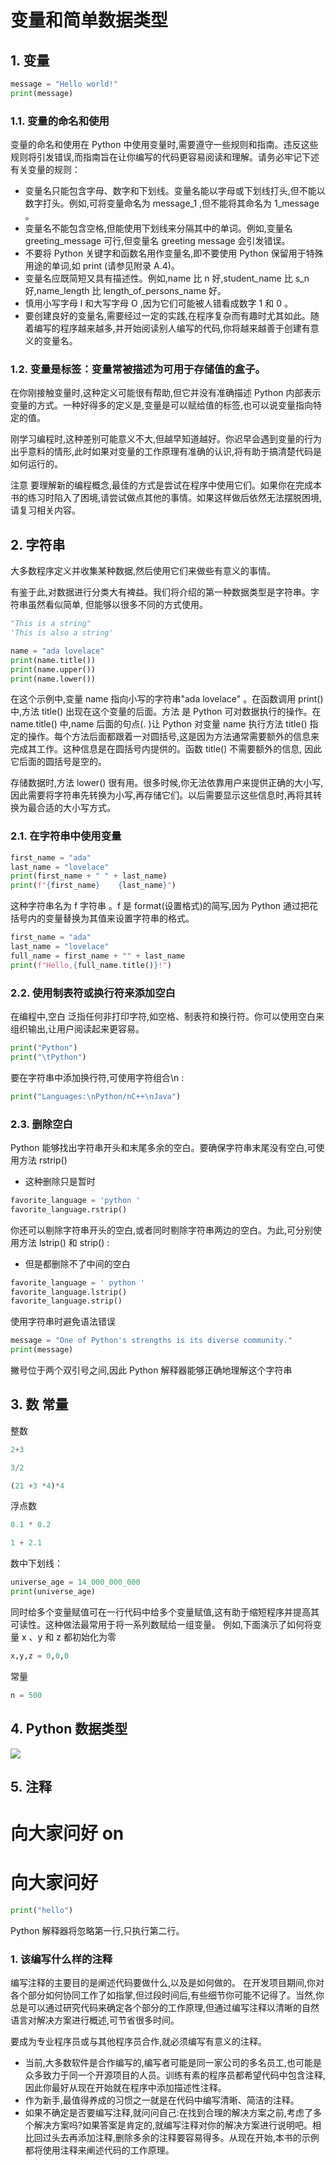 # 变量和简单数据类型

## 1. 变量

```python
message = "Hello world!"
print(message)
```

### 1.1. 变量的命名和使用

变量的命名和使用在 Python 中使用变量时,需要遵守一些规则和指南。违反这些规则将引发错误,而指南旨在让你编写的代码更容易阅读和理解。请务必牢记下述有关变量的规则：

- 变量名只能包含字母、数字和下划线。变量名能以字母或下划线打头,但不能以数字打头。例如,可将变量命名为 message_1 ,但不能将其命名为 1_message 。
- 变量名不能包含空格,但能使用下划线来分隔其中的单词。例如,变量名 greeting_message 可行,但变量名 greeting message 会引发错误。
- 不要将 Python 关键字和函数名用作变量名,即不要使用 Python 保留用于特殊用途的单词,如 print (请参见附录 A.4)。
- 变量名应既简短又具有描述性。例如,name 比 n 好,student_name 比 s_n 好,name_length 比 length_of_persons_name 好。
- 慎用小写字母 l 和大写字母 O ,因为它们可能被人错看成数字 1 和 0 。
- 要创建良好的变量名,需要经过一定的实践,在程序复杂而有趣时尤其如此。随着编写的程序越来越多,并开始阅读别人编写的代码,你将越来越善于创建有意义的变量名。

### 1.2. 变量是标签：**变量常被描述为可用于存储值的盒子。**

在你刚接触变量时,这种定义可能很有帮助,但它并没有准确描述 Python 内部表示变量的方式。一种好得多的定义是,变量是可以赋给值的标签,也可以说变量指向特定的值。

刚学习编程时,这种差别可能意义不大,但越早知道越好。你迟早会遇到变量的行为出乎意料的情形,此时如果对变量的工作原理有准确的认识,将有助于搞清楚代码是如何运行的。

注意 要理解新的编程概念,最佳的方式是尝试在程序中使用它们。如果你在完成本书的练习时陷入了困境,请尝试做点其他的事情。如果这样做后依然无法摆脱困境,请复习相关内容。

## 2. 字符串

大多数程序定义并收集某种数据,然后使用它们来做些有意义的事情。

有鉴于此,对数据进行分类大有裨益。我们将介绍的第一种数据类型是字符串。字符串虽然看似简单, 但能够以很多不同的方式使用。

```python
"This is a string"
'This is also a string'
```

```python
name = "ada lovelace"
print(name.title())
print(name.upper())
print(name.lower())
```

在这个示例中,变量 name 指向小写的字符串"ada lovelace" 。在函数调用 print() 中,方法 title() 出现在这个变量的后面。方法 是 Python 可对数据执行的操作。在 name.title() 中,name 后面的句点(. )让 Python 对变量 name 执行方法 title() 指定的操作。每个方法后面都跟着一对圆括号,这是因为方法通常需要额外的信息来完成其工作。这种信息是在圆括号内提供的。函数 title() 不需要额外的信息, 因此它后面的圆括号是空的。

存储数据时,方法 lower() 很有用。很多时候,你无法依靠用户来提供正确的大小写, 因此需要将字符串先转换为小写,再存储它们。以后需要显示这些信息时,再将其转换为最合适的大小写方式。

### 2.1. 在字符串中使用变量

```python
first_name = "ada"
last_name = "lovelace"
print(first_name + " " + last_name)
print(f"{first_name}    {last_name}")
```

这种字符串名为 f 字符串 。f 是 format(设置格式)的简写,因为 Python 通过把花括号内的变量替换为其值来设置字符串的格式。

```python
first_name = "ada"
last_name = "lovelace"
full_name = first_name + "" + last_name
print(f"Hello,{full_name.title()}!")
```

### 2.2. 使用制表符或换行符来添加空白

在编程中,空白 泛指任何非打印字符,如空格、制表符和换行符。你可以使用空白来组织输出,让用户阅读起来更容易。

```python
print("Python")
print("\tPython")
```

要在字符串中添加换行符,可使用字符组合\n :

```python
print("Languages:\nPython/nC++\nJava")
```

### 2.3. 删除空白

Python 能够找出字符串开头和末尾多余的空白。要确保字符串末尾没有空白,可使用方法 rstrip()

- 这种删除只是暂时

```python
favorite_language = 'python '
favorite_language.rstrip()
```

你还可以剔除字符串开头的空白,或者同时剔除字符串两边的空白。为此,可分别使用方法 lstrip() 和 strip() :

- 但是都删除不了中间的空白

```python
favorite_language = ' python '
favorite_language.lstrip()
favorite_language.strip()
```

使用字符串时避免语法错误

```python
message = "One of Python's strengths is its diverse community."
print(message)
```

撇号位于两个双引号之间,因此 Python 解释器能够正确地理解这个字符串

## 3. 数 常量

整数

```python
2+3

3/2

(21 +3 *4)*4

```

浮点数

```python
0.1 * 0.2

1 + 2.1
```

数中下划线：

```python
universe_age = 14_000_000_000
print(universe_age)
```

同时给多个变量赋值可在一行代码中给多个变量赋值,这有助于缩短程序并提高其可读性。这种做法最常用于将一系列数赋给一组变量。
例如,下面演示了如何将变量 x 、y 和 z 都初始化为零

```python
x,y,z = 0,0,0
```

常量

```python
n = 500
```

## 4. Python 数据类型

![](https://img-blog.csdnimg.cn/20200417152501259.jpg?x-oss-process=image/watermark,type_ZmFuZ3poZW5naGVpdGk,shadow_10,text_aHR0cHM6Ly9ibG9nLmNzZG4ubmV0L21hbm9uZ2FqaWU=,size_16,color_FFFFFF,t_70#pic_center)

## 5. 注释

# 向大家问好 on

# 向大家问好

```python
print("hello")
```

Python 解释器将忽略第一行,只执行第二行。

### 1. 该编写什么样的注释

编写注释的主要目的是阐述代码要做什么,以及是如何做的。
在开发项目期间,你对各个部分如何协同工作了如指掌,但过段时间后,有些细节你可能不记得了。当然,你总是可以通过研究代码来确定各个部分的工作原理,但通过编写注释以清晰的自然语言对解决方案进行概述,可节省很多时间。

要成为专业程序员或与其他程序员合作,就必须编写有意义的注释。

- 当前,大多数软件是合作编写的,编写者可能是同一家公司的多名员工,也可能是众多致力于同一个开源项目的人员。训练有素的程序员都希望代码中包含注释,因此你最好从现在开始就在程序中添加描述性注释。
- 作为新手,最值得养成的习惯之一就是在代码中编写清晰、简洁的注释。
- 如果不确定是否要编写注释,就问问自己:在找到合理的解决方案之前,考虑了多个解决方案吗?如果答案是肯定的,就编写注释对你的解决方案进行说明吧。相比回过头去再添加注释,删除多余的注释要容易得多。从现在开始,本书的示例都将使用注释来阐述代码的工作原理。
